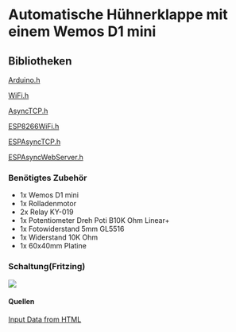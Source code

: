 # Automatische Hühnerklappe mit einem Wemos D1 mini

## Bibliotheken

[Arduino.h](https://github.com/arduino/ArduinoCore-avr/blob/master/cores/arduino/Arduino.h)

[WiFi.h](https://github.com/espressif/arduino-esp32/blob/master/libraries/WiFi/src/WiFi.h)

[AsyncTCP.h](https://github.com/me-no-dev/AsyncTCP/blob/master/src/AsyncTCP.h)

[ESP8266WiFi.h](https://github.com/esp8266/Arduino/blob/master/libraries/ESP8266WiFi/src/ESP8266WiFi.h)

[ESPAsyncTCP.h](https://github.com/me-no-dev/ESPAsyncTCP/blob/master/src/ESPAsyncTCP.h)

[ESPAsyncWebServer.h](https://github.com/me-no-dev/ESPAsyncWebServer/blob/master/src/ESPAsyncWebServer.h)


### Benötigtes Zubehör

- 1x Wemos D1 mini
- 1x Rolladenmotor
- 2x Relay KY-019
- 1x Potentiometer Dreh Poti B10K Ohm Linear+
- 1x Fotowiderstand 5mm GL5516
- 1x Widerstand 10K Ohm
- 1x 60x40mm Platine

### Schaltung(Fritzing)

![](https://github.com/relaychris/Wemos_D1_mini-Automatische-Huehnerklappe/blob/main/schaltung.png)

#### Quellen

[Input Data from HTML](https://randomnerdtutorials.com/esp32-esp8266-input-data-html-form/)

